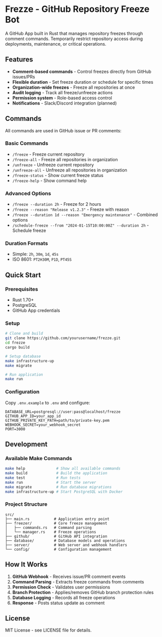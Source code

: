 # Frezze - GitHub Repository Freeze Bot

A GitHub App built in Rust that manages repository freezes through comment commands. Temporarily restrict repository access during deployments, maintenance, or critical operations.

## Features

- **Comment-based commands** - Control freezes directly from GitHub issues/PRs
- **Flexible duration** - Set freeze duration or schedule for specific times
- **Organization-wide freezes** - Freeze all repositories at once
- **Audit logging** - Track all freeze/unfreeze actions
- **Permission system** - Role-based access control
- **Notifications** - Slack/Discord integration (planned)

## Commands

All commands are used in GitHub issue or PR comments:

### Basic Commands
- `/freeze` - Freeze current repository
- `/freeze-all` - Freeze all repositories in organization
- `/unfreeze` - Unfreeze current repository  
- `/unfreeze-all` - Unfreeze all repositories in organization
- `/freeze-status` - Show current freeze status
- `/freeze-help` - Show command help

### Advanced Options
- `/freeze --duration 2h` - Freeze for 2 hours
- `/freeze --reason "Release v1.2.3"` - Freeze with reason
- `/freeze --duration 1d --reason "Emergency maintenance"` - Combined options
- `/schedule-freeze --from "2024-01-15T10:00:00Z" --duration 2h` - Schedule freeze

### Duration Formats
- Simple: `2h`, `30m`, `1d`, `45s`
- ISO 8601: `PT2H30M`, `P1D`, `PT45S`

## Quick Start

### Prerequisites
- Rust 1.70+
- PostgreSQL
- GitHub App credentials

### Setup
```bash
# Clone and build
git clone https://github.com/yourusername/frezze.git
cd frezze
cargo build

# Setup database
make infrastructure-up
make migrate

# Run application
make run
```

### Configuration
Copy `.env.example` to `.env` and configure:
```env
DATABASE_URL=postgresql://user:pass@localhost/frezze
GITHUB_APP_ID=your_app_id
GITHUB_PRIVATE_KEY_PATH=path/to/private-key.pem
WEBHOOK_SECRET=your_webhook_secret
PORT=3000
```

## Development

### Available Make Commands
```bash
make help              # Show all available commands
make build             # Build the application
make test              # Run tests
make run               # Start the server
make migrate           # Run database migrations
make infrastructure-up # Start PostgreSQL with Docker
```

### Project Structure
```
src/
├── main.rs           # Application entry point
├── freezer/          # Core freeze management
│   ├── commands.rs   # Command parsing
│   └── manager.rs    # Freeze operations
├── github/           # GitHub API integration
├── database/         # Database models and operations
├── server/           # Web server and webhook handlers
└── config/           # Configuration management
```

## How It Works

1. **GitHub Webhook** - Receives issue/PR comment events
2. **Command Parsing** - Extracts freeze commands from comments
3. **Permission Check** - Validates user permissions
4. **Branch Protection** - Applies/removes GitHub branch protection rules
5. **Database Logging** - Records all freeze operations
6. **Response** - Posts status update as comment

## License

MIT License - see LICENSE file for details.
